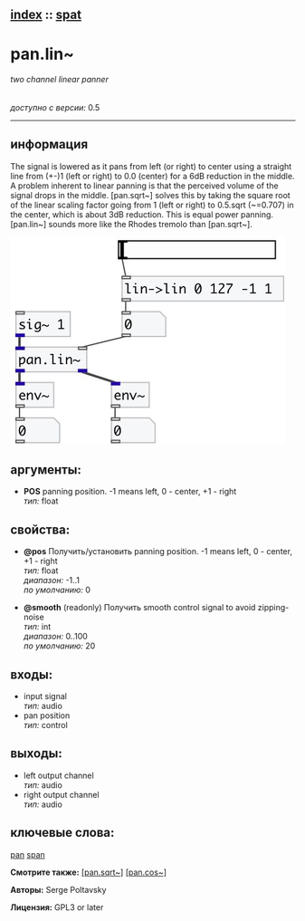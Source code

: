 [index](index.html) :: [spat](category_spat.html)
---

# pan.lin~

###### two channel linear panner

*доступно с версии:* 0.5

---


## информация
The signal is lowered as it pans from left (or right) to center using a straight line from (+-)1 (left or right) to 0.0 (center) for a 6dB reduction in the middle. A problem inherent to linear panning is that the perceived volume of the signal drops in the middle. [pan.sqrt~] solves this by taking the square root of the linear scaling factor going from 1 (left or right) to 0.5.sqrt (~=0.707) in the center, which is about 3dB reduction. This is equal power panning. [pan.lin~] sounds more like the Rhodes tremolo than [pan.sqrt~].


[![example](../examples/img/pan.lin~.jpg)](../examples/pd/pan.lin~.pd)



## аргументы:

* **POS**
panning position. -1 means left, 0 - center, +1 - right<br>
_тип:_ float<br>





## свойства:

* **@pos** 
Получить/установить panning position. -1 means left, 0 - center, +1 - right<br>
_тип:_ float<br>
_диапазон:_ -1..1<br>
_по умолчанию:_ 0<br>

* **@smooth** (readonly)
Получить smooth control signal to avoid zipping-noise<br>
_тип:_ int<br>
_диапазон:_ 0..100<br>
_по умолчанию:_ 20<br>



## входы:

* input signal<br>
_тип:_ audio
* pan position<br>
_тип:_ control



## выходы:

* left output channel<br>
_тип:_ audio
* right output channel<br>
_тип:_ audio



## ключевые слова:

[pan](keywords/pan.html)
[span](keywords/span.html)



**Смотрите также:**
[\[pan.sqrt~\]](pan.sqrt~.html)
[\[pan.cos~\]](pan.cos~.html)




**Авторы:** Serge Poltavsky




**Лицензия:** GPL3 or later





